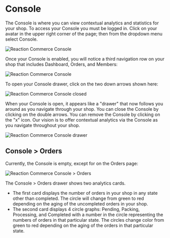 # Console
The Console is where you can view contextual analytics and statistics for your shop. To access your Console you must be logged in. Click on your avatar in the upper right corner of the page; then from the dropdown menu select Console.

![](http://raw.github.com/reactioncommerce/reaction/master/docs/assets/guide-admin-navigation-dropdown-console.png "Reaction Commerce Console")

Once your Console is enabled, you will notice a third navigation row on your shop that includes Dashboard, Orders, and Members:

![](http://raw.github.com/reactioncommerce/reaction/master/docs/assets/guide-console-closed.png "Reaction Commerce Console")

To open your Console drawer, click on the two down arrows shown here:

![](http://raw.github.com/reactioncommerce/reaction/master/docs/assets/guide-console-closed-arrow.png "Reaction Commerce Console closed")

When your Console is open, it appears like a "drawer" that now follows you around as you navigate through your shop. You can close the Console by clicking on the double arrows. You can remove the Console by clicking on the "x" icon. Our vision is to offer contextual analytics via the Console as you navigate throughout your shop.

![](http://raw.github.com/reactioncommerce/reaction/master/docs/assets/guide-console-open.png "Reaction Commerce Console drawer")

## Console > Orders
Currently, the Console is empty, except for on the Orders page:

![](http://raw.github.com/reactioncommerce/reaction/master/docs/assets/guide-console-open-orders.png "Reaction Commerce Console > Orders")

The Console > Orders drawer shows two analytics cards.
- The first card displays the number of orders in your shop in any state other than completed. The circle will change from green to red depending on the aging of the uncompleted orders in your shop.
- The second card displays 4 circle graphs: Pending, Packing, Processing, and Completed with a number in the circle representing the numbers of orders in that particular state. The circles change color from green to red depending on the aging of the orders in that particular state.

